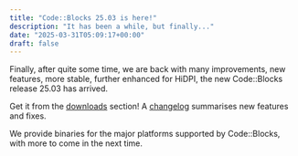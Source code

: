 ```yaml
---
title: "Code::Blocks 25.03 is here!"
description: "It has been a while, but finally..."
date: "2025-03-31T05:09:17+00:00"
draft: false
---
```

Finally, after quite some time, we are back with many improvements, new features, more stable, further enhanced for HiDPI, the new Code::Blocks release 25.03 has arrived.
<!--more-->
Get it from the [downloads](/downloads) section! A [changelog](/changelogs/25.03) summarises new features and fixes.

We provide binaries for the major platforms supported by Code::Blocks, with more to come in the next time.
